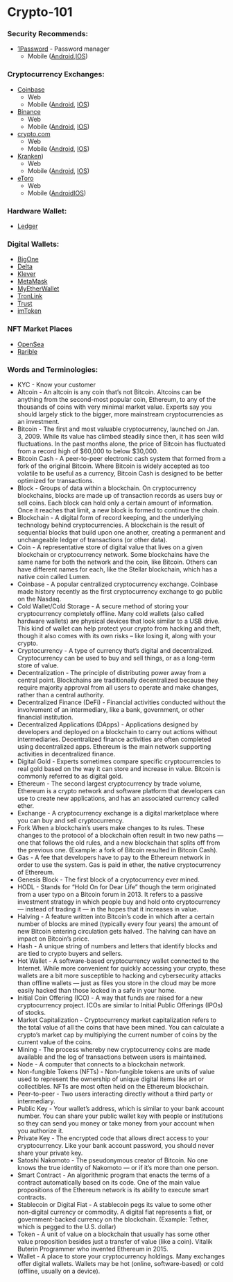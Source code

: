 # Crypto-101


### Security Recommends:
  - [1Password](https://1password.com) - Password manager
    - Mobile ([Android](https://play.google.com/store/apps/details?id=com.agilebits.onepassword&hl=en_US&gl=US),[IOS](https://1password.com/downloads/ios))

### Cryptocurrency Exchanges:
  - [Coinbase](https://www.coinbase.com)
    - Web
    - Mobile ([Android](https://play.google.com/store/apps/details?id=com.coinbase.android&hl=en_US&gl=US), [IOS](https://apps.apple.com/us/app/coinbase-buy-bitcoin-ether/id886427730))
  - [Binance](https://www.binance.us/en/home)
    - Web
    - Mobile ([Android](https://play.google.com/store/apps/details?id=com.binance.dev&hl=en_US&gl=US), [IOS](https://apps.apple.com/us/app/binance-buy-bitcoin-crypto/id1436799971))
  - [crypto.com](https://crypto.com)
    - Web
    - Mobile ([Android](https://play.google.com/store/apps/details?id=co.mona.android&hl=en_US&gl=US), [IOS](https://apps.apple.com/us/app/crypto-com-buy-btc-eth-shib/id1262148500))
  - [Kranken](https://www.kraken.com))
    - Web
    - Mobile ([Android](https://play.google.com/store/apps/details?id=com.kraken.invest.app&hl=en_US&gl=US), [IOS](https://apps.apple.com/us/app/kraken-pro/id1473024338))
  - [eToro](https://www.etoro.com/en-us)
    - Web
    - Mobile ([Android]()[IOS]())

### Hardware Wallet:
  - [Ledger](https://www.ledger.com)

### Digital Wallets:
  - [BigOne](https://big.one)
  - [Delta](https://delta.app)
  - [Klever](https://klever.io)
  - [MetaMask](https://metamask.io)
  - [MyEtherWallet](https://www.myetherwallet.com)
  - [TronLink](https://www.tronlink.org)
  - [Trust](https://trustwallet.com)
  - [imToken](https://token.im)

### NFT Market Places
  - [OpenSea](https://opensea.io)
  - [Rarible](https://rarible.com)



### Words and Terminologies:
  - KYC - Know your customer
  - Altcoin - An altcoin is any coin that’s not Bitcoin. Altcoins can be anything from the second-most popular coin, Ethereum, to any of the thousands of coins with very minimal market value. Experts say you should largely stick to the bigger, more mainstream cryptocurrencies as an investment.
  - Bitcoin - The first and most valuable cryptocurrency, launched on Jan. 3, 2009. While its value has climbed steadily since then, it has seen wild fluctuations. In the past months alone, the price of Bitcoin has fluctuated from a record high of $60,000 to below $30,000.
  - Bitcoin Cash - A peer-to-peer electronic cash system that formed from a fork of the original Bitcoin. Where Bitcoin is widely accepted as too volatile to be useful as a currency, Bitcoin Cash is designed to be better optimized for transactions.
  - Block - Groups of data within a blockchain. On cryptocurrency blockchains, blocks are made up of transaction records as users buy or sell coins. Each block can hold only a certain amount of information. Once it reaches that limit, a new block is formed to continue the chain.
  - Blockchain - A digital form of record keeping, and the underlying technology behind cryptocurrencies. A blockchain is the result of sequential blocks that build upon one another, creating a permanent and unchangeable ledger of transactions (or other data).
  - Coin - A representative store of digital value that lives on a given blockchain or cryptocurrency network. Some blockchains have the same name for both the network and the coin, like Bitcoin. Others can have different names for each, like the Stellar blockchain, which has a native coin called Lumen.
  - Coinbase - A popular centralized cryptocurrency exchange. Coinbase made history recently as the first cryptocurrency exchange to go public on the Nasdaq.
  - Cold Wallet/Cold Storage - A secure method of storing your cryptocurrency completely offline. Many cold wallets (also called hardware wallets) are physical devices that look similar to a USB drive. This kind of wallet can help protect your crypto from hacking and theft, though it also comes with its own risks – like losing it, along with your crypto.
  - Cryptocurrency - A type of currency that’s digital and decentralized. Cryptocurrency can be used to buy and sell things, or as a long-term store of value.
  - Decentralization - The principle of distributing power away from a central point. Blockchains are traditionally decentralized because they require majority approval from all users to operate and make changes, rather than a central authority.
  - Decentralized Finance (DeFi) - Financial activities conducted without the involvement of an intermediary, like a bank, government, or other financial institution.
  - Decentralized Applications (DApps) - Applications designed by developers and deployed on a blockchain to carry out actions without intermediaries. Decentralized finance activities are often completed using decentralized apps. Ethereum is the main network supporting activities in decentralized finance.
  - Digital Gold - Experts sometimes compare specific cryptocurrencies to real gold based on the way it can store and increase in value. Bitcoin is commonly referred to as digital gold.
  - Ethereum - The second largest cryptocurrency by trade volume, Ethereum is a crypto network and software platform that developers can use to create new applications, and has an associated currency called ether.
  - Exchange - A cryptocurrency exchange is a digital marketplace where you can buy and sell cryptocurrency.
  - Fork When a blockchain’s users make changes to its rules. These changes to the protocol of a blockchain often result in two new paths — one that follows the old rules, and a new blockchain that splits off from the previous one. (Example: a fork of Bitcoin resulted in Bitcoin Cash).
  - Gas - A fee that developers have to pay to the Ethereum network in order to use the system. Gas is paid in ether, the native cryptocurrency of Ethereum.
  - Genesis Block - The first block of a cryptocurrency ever mined.
  - HODL - Stands for “Hold On for Dear Life” though the term originated from a user typo on a Bitcoin forum in 2013. It refers to a passive investment strategy in which people buy and hold onto cryptocurrency — instead of trading it — in the hopes that it increases in value.
  - Halving - A feature written into Bitcoin’s code in which after a certain number of blocks are mined (typically every four years) the amount of new Bitcoin entering circulation gets halved. The halving can have an impact on Bitcoin’s price.
  - Hash - A unique string of numbers and letters that identify blocks and are tied to crypto buyers and sellers.
  - Hot Wallet - A software-based cryptocurrency wallet connected to the Internet. While more convenient for quickly accessing your crypto, these wallets are a bit more susceptible to hacking and cybersecurity attacks than offline wallets — just as files you store in the cloud may be more easily hacked than those locked in a safe in your home.
  - Initial Coin Offering (ICO) - A way that funds are raised for a new cryptocurrency project. ICOs are similar to Initial Public Offerings (IPOs) of stocks.
  - Market Capitalization - Cryptocurrency market capitalization refers to the total value of all the coins that have been mined. You can calculate a crypto’s market cap by multiplying the current number of coins by the current value of the coins.
  - Mining - The process whereby new cryptocurrency coins are made available and the log of transactions between users is maintained.
  - Node - A computer that connects to a blockchain network.
  - Non-fungible Tokens (NFTs) - Non-fungible tokens are units of value used to represent the ownership of unique digital items like art or collectibles. NFTs are most often held on the Ethereum blockchain.
  - Peer-to-peer - Two users interacting directly without a third party or intermediary.
  - Public Key - Your wallet’s address, which is similar to your bank account number. You can share your public wallet key with people or institutions so they can send you money or take money from your account when you authorize it.
  - Private Key - The encrypted code that allows direct access to your cryptocurrency. Like your bank account password, you should never share your private key.
  - Satoshi Nakomoto - The pseudonymous creator of Bitcoin. No one knows the true identity of Nakomoto — or if it’s more than one person.
  - Smart Contract - An algorithmic program that enacts the terms of a contract automatically based on its code. One of the main value propositions of the Ethereum network is its ability to execute smart contracts.
  - Stablecoin or Digital Fiat - A stablecoin pegs its value to some other non-digital currency or commodity. A digital fiat represents a fiat, or government-backed currency on the blockchain. (Example: Tether, which is pegged to the U.S. dollar)
  - Token - A unit of value on a blockchain that usually has some other value proposition besides just a transfer of value (like a coin). Vitalik Buterin Programmer who invented Ethereum in 2015.
  - Wallet - A place to store your cryptocurrency holdings. Many exchanges offer digital wallets. Wallets may be hot (online, software-based) or cold (offline, usually on a device).
